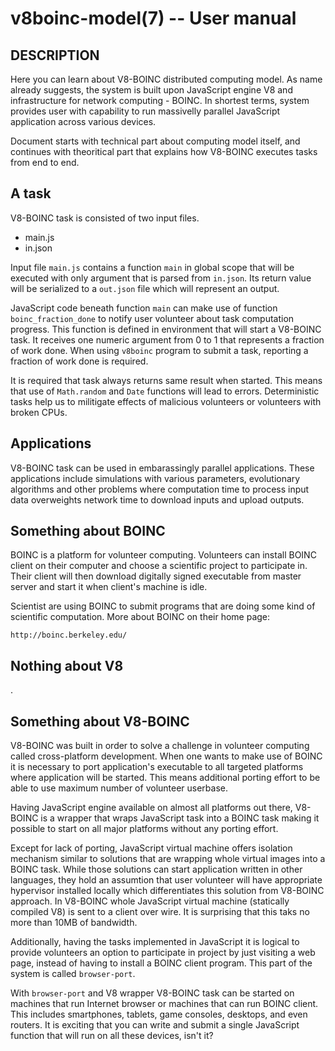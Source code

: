 v8boinc-model(7) -- User manual
===============================

## DESCRIPTION

Here you can learn about V8-BOINC distributed computing model. As name already
suggests, the system is built upon JavaScript engine V8 and infrastructure for
network computing - BOINC. In shortest terms, system provides user with
capability to run massivelly parallel JavaScript application across various
devices.

Document starts with technical part about computing model itself, and continues
with theoritical part that explains how V8-BOINC executes tasks from end to
end.

## A task

V8-BOINC task is consisted of two input files.

  - main.js
  - in.json

Input file `main.js` contains a function `main` in global scope that will be
executed with only argument that is parsed from `in.json`. Its return value
will be serialized to a `out.json` file which will represent an output.

JavaScript code beneath function `main` can make use of function
`boinc_fraction_done` to notify user volunteer about task computation progress.
This function is defined in environment that will start a V8-BOINC task. It
receives one numeric argument from 0 to 1 that represents a fraction of work
done. When using `v8boinc` program to submit a task, reporting a fraction of
work done is required.

It is required that task always returns same result when started. This means
that use of `Math.random` and `Date` functions will lead to errors.
Deterministic tasks help us to militigate effects of malicious volunteers or
volunteers with broken CPUs.

## Applications

V8-BOINC task can be used in embarassingly parallel applications. These
applications include simulations with various parameters, evolutionary
algorithms and other problems where computation time to process input data
overweights network time to download inputs and upload outputs.

## Something about BOINC

BOINC is a platform for volunteer computing. Volunteers can install BOINC
client on their computer and choose a scientific project to participate in.
Their client will then download digitally signed executable from master server
and start it when client's machine is idle.

Scientist are using BOINC to submit programs that are doing some kind of
scientific computation. More about BOINC on their home page:

    http://boinc.berkeley.edu/

## Nothing about V8

.

## Something about V8-BOINC

V8-BOINC was built in order to solve a challenge in volunteer computing called
cross-platform development. When one wants to make use of BOINC it is necessary
to port application's executable to all targeted platforms where application
will be started. This means additional porting effort to be able to use maximum
number of volunteer userbase.

Having JavaScript engine available on almost all platforms out there, V8-BOINC
is a wrapper that wraps JavaScript task into a BOINC task making it possible to
start on all major platforms without any porting effort.

Except for lack of porting, JavaScript virtual machine offers isolation
mechanism similar to solutions that are wrapping whole virtual images into a
BOINC task. While those solutions can start application written in other
languages, they hold an assumtion that user volunteer will have appropriate
hypervisor installed locally which differentiates this solution from V8-BOINC
approach. In V8-BOINC whole JavaScript virtual machine (statically compiled V8)
is sent to a client over wire. It is surprising that this taks no more than
10MB of bandwidth.

Additionally, having the tasks implemented in JavaScript it is logical to
provide volunteers an option to participate in project by just visiting a web
page, instead of having to install a BOINC client program. This part of the
system is called `browser-port`.

With `browser-port` and V8 wrapper V8-BOINC task can be started on machines
that run Internet browser or machines that can run BOINC client. This includes
smartphones, tablets, game consoles, desktops, and even routers. It is exciting
that you can write and submit a single JavaScript function that will run on all
these devices, isn't it?


